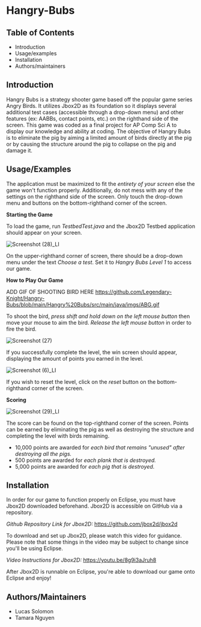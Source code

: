# Hangry-Bubs

Table of Contents
---------------------

* Introduction
* Usage/examples
* Installation
* Authors/maintainers

Introduction
------------
Hangry Bubs is a strategy shooter game based off the popular game series Angry Birds. It utilizes Jbox2D as its foundation so it displays several additional test cases (accessible through a drop-down menu) and other features (ex: AABBs, contact points, etc.) on the righthand side of the screen. This game was coded as a final project for AP Comp Sci A to display our knowledge and ability at coding. The objective of Hangry Bubs is to eliminate the pig by aiming a limited amount of birds directly at the pig or by causing the structure around the pig to collapse on the pig and damage it. 

Usage/Examples
--------------

The application must be maximized to fit the *entirety of your screen* else the game won't function properly. Additionally, do not mess with any of the settings on the righthand side of the screen. Only touch the drop-down menu and buttons on the bottom-righthand corner of the screen. 

**Starting the Game**

To load the game, run *TestbedTest.java* and the Jbox2D Testbed application should appear on your screen. 

![Screenshot (28)_LI](https://user-images.githubusercontent.com/89215866/171456366-1ff0c8ba-9a82-468c-ae99-0a83b3b6184c.jpg)

On the upper-righthand corner of screen, there should be a drop-down menu under the text *Choose a test*. Set it to *Hangry Bubs Level 1* to access our game. 

**How to Play Our Game**

ADD GIF OF SHOOTING BIRD HERE https://github.com/Legendary-Knight/Hangry-Bubs/blob/main/Hangry%20Bubs/src/main/java/imgs/ABG.gif

To shoot the bird, *press shift and hold down on the left mouse button* then move your mouse to aim the bird. *Release the left mouse button* in order to fire the bird. 

![Screenshot (27)](https://user-images.githubusercontent.com/89215866/171455389-dc51bea0-02d3-4ee1-b75e-ae039ecb5030.png)

If you successfully complete the level, the win screen should appear, displaying the amount of points you earned in the level.

![Screenshot (6)_LI](https://user-images.githubusercontent.com/89215866/170313326-70bc2c1f-5cc5-44ae-869a-8452306d6fa6.jpg)

If you wish to reset the level, click on the *reset* button on the bottom-righthand corner of the screen.

**Scoring**

![Screenshot (29)_LI](https://user-images.githubusercontent.com/89215866/171456865-1ee80e56-31e0-496a-a816-1b8cd3924fa3.jpg)

The score can be found on the top-righthand corner of the screen. Points can be earned by eliminating the pig as well as destroying the structure and completing the level with birds remaining. 

* 10,000 points are awarded for *each bird that remains "unused" after destroying all the pigs.*
* 500 points are awarded for *each plank that is destroyed.*
* 5,000 points are awarded for *each pig that is destroyed.*

Installation
----------

In order for our game to function properly on Eclipse, you must have Jbox2D downloaded beforehand. Jbox2D is accessible on GitHub via a repository.

*Github Repository Link for Jbox2D:* https://github.com/jbox2d/jbox2d

To download and set up Jbox2D, please watch this video for guidance. Please note that some things in the video may be subject to change since you'll be using Eclipse.

*Video Instructions for Jbox2D:* https://youtu.be/8g9i3aJruh8

After Jbox2D is runnable on Eclipse, you're able to download our game onto Eclipse and enjoy!

Authors/Maintainers
---------------------

* Lucas Solomon
* Tamara Nguyen 
